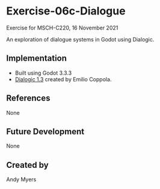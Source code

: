 # Exercise-06c-Dialogue

Exercise for MSCH-C220, 16 November 2021

An exploration of dialogue systems in Godot using Dialogic.

## Implementation
 - Built using Godot 3.3.3
 - [Dialogic 1.3](https://github.com/coppolaemilio/dialogic) created by Emilio Coppola.

## References
None

## Future Development
None

## Created by 
Andy Myers
